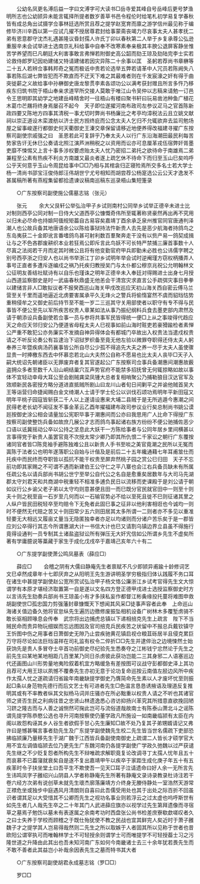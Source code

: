 <!-- { "loadSidebar": true } -->
　　公幼名凤更名溥后益一字曰文溥字可大读书□岳寺爱其峰自号岳峰后更号梦渔明所志也公幼颕异未能言辄择所提者数岁善草书邑令程伦时给笔札初学易复学春秋皆有成总角出试摄学佥事林廷选所赏且荐之提学赵宽育而廪之游学信州最见称于编修毕济川辛酉以第一应试几擢不授居尊君封给事蒙斋丧竭力尽哀事太夫人甚孝抚二弟有恩意郡守沈杰礼遇甚隆议昏封孺人许氏丁卯以春秋第二人举于乡复承尊公弘逊重服辛未会试举进士选南京礼科给事中自奉不改寒素奉亲极其丰腴公退屏客静坐惟苦学养望而巳凡朝廷大利害事敢言弗惮若附御史高公韶而劾王琼及劾陆完李士实若论救侍郎罗玘因劝建储又特请建储若因灾异陈二十余事以匡　圣躬若荐尚书章楙等二十五人若辨佥事韩邦奇之冤而极诋中贵若论选举五弊若请革中人冗员若陈阙失八事若陈后湖七弊皆犯而不欺直而不迂天下难之其最难者则在千发宸濠之奸有得于曲突徙薪之义故给事中孙楙御史唐龙黎贯李素各颂功公以满考获封赠且所言多忤乃移疾东归筑书院于梧山奉亲求道罕所交接人莫敢于唯江山令吴仲以志稿来请勉一订邑令王思明即其幼学之地建岳峰精舍时一往梧山有楼曰聚书轩曰玩易凿池种鱼广植花木葛巾芒屩将终身焉屡召不起今　天子即位遂擢河南布政司左参议疋马之官首陈新政四要又陈地方四事其清税一事尤切时弊尚书杨廉比之考亭均漳税法云且立姚文献祠以崇正道设木栾渡舫以济士民方觊终庇而公念太夫人乞归不允辄欲弃去监司勉场屋之留事峻遂行都御史何天衢御史王溱交章保留请移近地便养得改福建寻擢广东按察司副使宗戚强之曰　圣恩若此可复辞乎乃奉太夫人以行广东沿海潮田最民利每苦势家告讦无休巳公奏请北照江演芦洲稍税之以资用而讼亦可息厘革戎伍宿弊奸胥墨吏靡不悚惕又上言十事多涉权要虑贻太夫人忧乃密招二弟托之欲待命于南雄焉二弟兼程至公素有热疾不利炎方南雄又最炎者遂上疏乞休不待命下而归至玉山巳矣呜呼公乎天何意乎玉山令周昆给事中□□乃相与其棺衾归正寝殓焉所交多名士若大学士杨一清尚书邵宝汪俊侍郎汪伟胡世宁尤号相知而胡尝荐公杨寔选公云公天才逸发不甚属稿所著有燕程集留都拾遗谏议稿南巡稿东巡录梧山集短箑录 

　　○广东按察司副使施公儒墓志铭（张元） 

　　张元 
　　余大父艮轩公举弘治甲子乡试则南村公同举乡试举正德辛未进士比对制则西亭公同对制一日侍大父道西亭公慷慨奇伟所至辄著称贤豪然再出再不究用以归未必尽命也持媕阿偭规矩葢自古易容矣嘉靖丁酉余承乏泉州推官同官唐通判泽潮人也公故兵备其地唐语余公以陈给事狱持法忤新贵人去先是恶少航海者持鸽鸟之东岛夷获二十金即讹言番嗜鸽鸟甚可射利数百羣聚奔走干没有以赀产易一鸽契成揖让与之不色吝郡废耕织本业若狂焉公即斥言此鸟妖不可长特严禁捕三廉首事数十人尽寘之法阅若干月而定其时微公且将有他变勤官府甲兵即勤未必胜也公讳儒字聘之别号西亭浙之归安人也以尚书举浙江丁卯乡试明年举会试时逆阉瑾方窃权柄播弄人事号正直者多遭斥逐编戍之祸乃托疾归教授吴门与太仆都公穆京兆祝公允明翰林文公征明友善结社赋诗有以自乐也瑾诛之明年正德辛未入奉廷对得赐进士出身七月授山西道监察御史是时一武庙春秋鼎盛无他恙会干清宫灾求直言公手疏弭灾事目拳拳以建储言非人□敢拟议者不报癸酉巡山海关甲戌改巡应天初山海关西自密云傅马兰营至关千里而遥地逼近北虏要害属承平久无烽火之警兵将偷惰宴然不虞而貂珰怙势重稍侵牟之又御史前后持节至不能一岁二三巡其守关用部使者以职守有专不得与民事皆不便公至先以军所疾苦权贵人章某如法从事乃振纪纲料兵食去墨吏部内肃然及请于朝添设兵备副使若佥事一员与参将共事军民皆得统一便□上从之事竣得代趋应天之命应天邻归安公乃便道省母程太夫人巳视事如前山海时赃吏若豪猾踰检者素惮公严重不敢犯公亦务廉实不发摘自神异得体会有都城门卒故出入权贵法当遣戍权贵请之不听反论奏公有旨逮治下诏狱罗织备至竟无他左验以微罪夺职得还侍太夫人躬奉养三年暨疾病汤药襄事皆公所自尽公少孤不得追先大夫之养一尽于太夫人虽使骤显贵一时捧檄东西去中怀慕恋若北山大夫然公自称不愿易也比太夫人丧毕□天子入嗣大统诏先朝诸臣以无罪废弃者复其官遂起公广东按察司佥事兵备潮惠间潮惠故薮盗拥众多者至数千人沿山峒结巢穴互声势官府不能禁多招抚曾无何辄掠略如故以事体不宜轻动幸母大耳公至会剧贼龚梁凤锺大总者复相哨聚公乃捕勒狼目汉达官军及效顺新民各密授方略分道进直抵贼所剧山曰龙川山者旬日间剿平之并谕他贼首吴大王等诣营归命捷闻赐白金文绮潮人士请于学士伦公以训伐石颂功焉明年平新田寇又明年平桃子园寇皆斩获二千人以上遂请设惠来大埔二县贼于是无所逃遁今惠潮之间民得老老长幼不闻征发不事金革云乙酉年擢福建布政司参议业行矣总制尚书姚公谟廵按御史涂公相会请量加公宪职毕事于潮惠间而公亦曰我思用广人比命下得授广东按察司副使整饬兵备如故庶几展公才志而鸽鸟事起诸右族方纷纷不便公驰捕佐恶少口语以诋冀摇动公卒以公持之坚息此大妖干一方陈给事者与公同年居乡里间横甚以言事得党于新贵人虽罢官竟不次授太常少卿乃即其所仇恨二千家讼之朝行广东覆按诸同官者皆□陈竞袖手避陈独难公且以新贵人手书至啖之美官竟潮之民所以无冤而寘陈于法者公也明年遂落职公自始与计偕及是前后二十五年纔通藉七年耳甫筮仕而托疾中而民终而夺职皆以孤抗不能干权贵至屏弃然桃子园之赏公巳归田　天子不忘前功即其家赐之不可谓不遇而新建伯王公守仁之平八寨也会江右兵备员缺未有所属任疏公名以请兵部尚书胡公世宁至举公自代公之名自是愈重矣居数年与大司马先湖郡太守刘君天和共商湖中税重轻不相准多逋负民日以流移而吏课殿于是刘公请于朝如议行公乡谕父老子弟以太守均则意甚便且田一而巳既分官民就官田中一则至十则夫十则之税至亩一石岁至几何而以一石输官势必不给以至死且徙不巳则征诸其里之人纵户皆民田税轻卒至均赔令下无免者此固巳事之征非以他利害相诳也今诚均一则时不便然无代赔之苦又十则田常少五六则田居其太多所谓一二则者亦不多见以重准轻要无大相远又履亩丈量当无隐匿独幸者亦足以均诸则而分诸户苦乐矣于是一郡皆应刘公卒得行其志今所谓惠湖大计一书信大计也巳又请割乌镇边界立县虽不得施行竟得设通判一员专制其土诸盐盗狱讼所有弹压无大奸宄信如公所谓乡先生不虚矣所著有学庸臆说等藁藏于家生于成化戊戌卒于嘉靖己亥年六十有二 

　　○广东提学副使萧公鸣凤墓表（薛应□） 

　　薛应□ 
　　会稽之阴有大儒曰静庵先生者禀赋不凡少即颕异甫踰十龄修词艺文巳卓然成章年十七即厌弃之从阳明王先生游讲明圣学穷极指归体认践履不务口耳在诸生中甚提学副使赵公宽所赏试弘治甲子杨文恪公廉浙江乡试考官得先生文大惊谓学有本原才堪经济取置第一自是遂以文名四方登正德甲戌进士选授监察御史时方以言讳先生劾奏兵部尚书王琼虽小有才多挟私妄作都督江彬夤缘投托蔓将难图申救胡副使世□孤忠国力剪强藩封章慷慨天下想闻其风采□徒事声容者此奉　上命巡山海诸关值边备久弛将官怠纵先生遍历边徼修废振坠相机设备广树林木多覆堑虏骑不敢长驱相顾喙息会传奉　武宗将出边捕虎总镇以下递相掊克先生上疏言　陛下不当贼民命而贵异物玩细娱而忘远图因及官司掊克兵民疾苦之状留中不报总兵戴钦镇守王忻图中伤之用事者日萧御史无隙乃止尝疾驰黄花镇启视仓粮苴砾居半且侵克累巨万守将尽论如法巨珰温祥在司礼监有权令二倅折□□先生并逮倅治之边境悚然士始获饷先是贵人多冒夺士卒首功前御史尽纪验先生悉奏夺之江彬钱宁忿然论于先生之前先生曰某地某地相距几百里某乃同日杀虏彼此获功岂能二三其身邪二人语塞巡边代还画图山川形势量地夷险叙着机宜方略缓急有差按图可议战守彭都御史泽上其功且荐可大用王琼以夙憾不覆奏先生亦初无意于论功复命巡按云南值左胫边风所中疾作太孺人忧之遂疏请归省踰年南畿缺提学御史乃膺简命先生素以人才废坏忧至则振起□条以身范物先德行而后文艺士有可进者先生□色温言恳恳诱掖语及理道反复推明其或有不率教者纵其文拟杨马词并庄骚亦在所必黜重以权贵人请之不听也其诸官师之贤否生民之利病往昔之忠贤山林遗逸悉心咨访抑扬兴革究其所措意直欲挽回陋习跻之隆古而与人善之诚恻然可掬此岂可与流俗道哉故南士有陈泰山萧北斗之谣陈谓先提学陈恭愍公选也寻升河南按察使仍董学政凡所施设一如南畿临颕有太臣在内阁以故怨构诬其乡人谷生者欲假手甘心先生廉知□故不处乃复其子弟甥婿请记又弗许曰是憾甚嘱言事者劾先生及广东提学副使魏先生校二先生皆当世名儒疏下吏部恐拂临颕廉乃量移先生于湖广魏于江西皆兵备副使南御史上疏谓二人皆长才硕学官大用不宜左调值临颕去位乃更先生广东魏河南仍各提学副使广学政久弛魏以过严获谴先生继之不少贬复怨者所构先生不辩唯疏求解职竟复论改调寻丁太孺人忧年且五十而哀慕不已葢寖就衰矣自是遂不复出嘉靖甲午以疾卒于家距生成化庚子年五十有五疾革时令子扶坐堂土曰吾平生不欺使吾一见天□耳子泣请遗命曰好人余一无所言先生讳鸣凤字子雝绍兴山阴县人学者称静庵先生所著有静庵文录诗录教录杜诗注若干卷六经方次弟有说创草未就先生瓌杰廓落廉靖方介终身无媵侍静处一室浩然天游常正襟危坐或独步中庭遇风月清朗则自喜曰此吾儒受用处也其于出处之际百折不回虽识者谓其足以大受惜其不公卿而先生之视功名事业则若浮云之过太虚也呜呼斯世有如先生者几人哉先生卒之二十年其门人武进薛应旗亦以视学过先生第拜遗像而寻宿草之墓焉子勉饬以墓未有表遂属之余南考功时西盘张公尚书检差庶寮欷歔嗟叹者久之曰士失养于学校而顾稽之于既仕殆犹使不教之民战也宜其鲜完人矣近时于萧子雝魏子才之提学其人岂易得哉然则二先生之所以取嫉于人者固其所以见称于世者也昔欧阳公谓宰执可而唯翰林学士不可轻授余则谓学士可而唯提学不可轻授葢士习之污隆世道之升降由此其出也吾未知河南广东如何今南畿诸士去三十余年犹若畏先生而不敢不善者此其益岂小补哉余因表先生之墓而特书其大者 

　　○广东按察司副使胡君永成墓志铭（罗□□） 

　　罗□□ 
